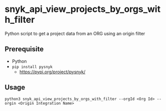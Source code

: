 # snyk_api_view_projects_by_orgs_with_filter

Python script to get a project data from an ORG using an origin filter

## Prerequisite

- Python
- `pip install pysnyk`
  - https://pypi.org/project/pysnyk/

## Usage

```
python3 snyk_api_view_projects_by_orgs_with_filter --orgId <Org Id> --orgin <Origin Integration Name>
```